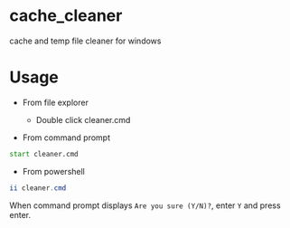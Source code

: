 # cache_cleaner
cache and temp file cleaner for windows

# Usage
- From file explorer
  - Double click cleaner.cmd

- From command prompt 
```cmd
start cleaner.cmd
```

- From powershell
```ps1
ii cleaner.cmd
```

When command prompt displays `Are you sure (Y/N)?`, enter `Y` and press enter.
